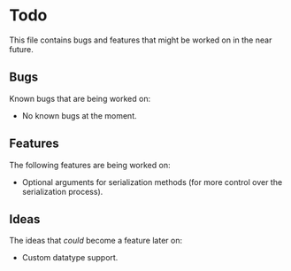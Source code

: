 # Todo

This file contains bugs and features that might be worked on in the near future.


## Bugs

Known bugs that are being worked on:
- No known bugs at the moment.


## Features

The following features are being worked on:
- Optional arguments for serialization methods (for more control over the serialization process).


## Ideas

The ideas that *could* become a feature later on:
- Custom datatype support.


